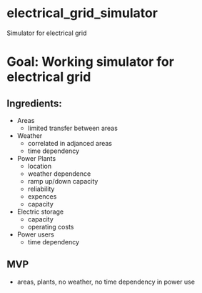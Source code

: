 # electrical_grid_simulator
Simulator for electrical grid

# Goal: Working simulator for electrical grid

## Ingredients:

- Areas
  - limited transfer between areas  
- Weather
  - correlated in adjanced areas
  - time dependency   
- Power Plants
  - location
  - weather dependence
  - ramp up/down capacity
  - reliability
  - expences
  - capacity
- Electric storage
  - capacity
  - operating costs
- Power users
  - time dependency  

## MVP
- areas, plants, no weather, no time dependency in power use
